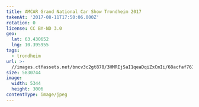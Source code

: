```yaml
---
title: AMCAR Grand National Car Show Trondheim 2017
takenAt: '2017-08-11T17:50:06.000Z'
rotation: 0
license: CC BY-ND 3.0
geo:
  lat: 63.430652
  lng: 10.395955
tags:
  - trondheim
url: >-
  //images.ctfassets.net/bncv3c2gt878/3HMRIjSaI1qeaDqiZxCmIi/68acfaf761d65834f657a3a6da39bee1/amcar-grand-national-car-show-trondheim-2017_35673422724_o
size: 5830744
image:
  width: 5344
  height: 3006
contentType: image/jpeg
---
```


